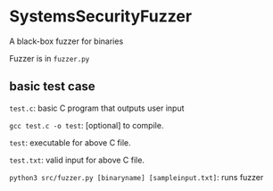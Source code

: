 # SystemsSecurityFuzzer
A black-box fuzzer for binaries

Fuzzer is in `fuzzer.py`



## basic test case

`test.c`: basic C program that outputs user input

```gcc test.c -o test```: [optional] to compile.

`test`: executable for above C file.

`test.txt`: valid input for above C file.



`python3 src/fuzzer.py [binaryname] [sampleinput.txt]`: runs fuzzer
